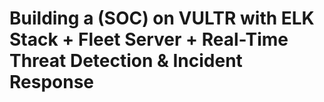 # Building a (SOC) on VULTR with ELK Stack + Fleet Server + Real-Time Threat Detection & Incident Response

